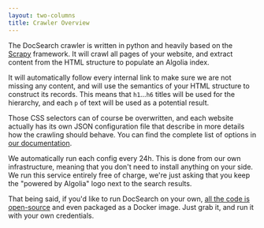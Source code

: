 ```yaml
---
layout: two-columns
title: Crawler Overview
---
```


The DocSearch crawler is written in python and heavily based on the
[Scrapy][1] framework. It will crawl all pages of your
website, and extract content from the HTML structure to populate an Algolia
index.

It will automatically follow every internal link to make sure we are not missing
any content, and will use the semantics of your HTML structure to construct its
records. This means that `h1`...`h6` titles will be used for the hierarchy, and
each `p` of text will be used as a potential result.

Those CSS selectors can of course be overwritten, and each website actually has
its own JSON configuration file that describe in more details how the crawling
should behave. You can find the complete list of options in [our
documentation][2].

We automatically run each config every 24h. This is done from our own
infrastructure, meaning that you don't need to install anything on your side.
We run this service entirely free of charge, we're just asking that you keep the
"powered by Algolia" logo next to the search results.

That being said, if you'd like to run DocSearch on your own, [all the code is
open-source][3] and even packaged as a Docker image. Just grab it, and run it
with your own credentials.

[1]: https://scrapy.org/
[2]: ./crawler-config.html
[3]: https://github.com/algolia/docsearch-scraper
